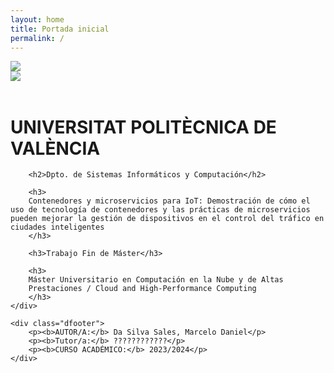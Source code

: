 ```yaml
---
layout: home
title: Portada inicial
permalink: /
---
```

<div class="hcontainer">
    <div class="dleft">
        <img class="image" src="{{ site.baseurl }}/assets/images/logo-upv.png">
    </div>
    <div class="dright">
        <img class="image" src="{{ site.baseurl }}/assets/images/dsiic-logo-removebg.png">
    </div>
</div>
<br>

<div class="vcover">
    <div class="dcover">
        <h1>UNIVERSITAT POLITÈCNICA DE VALÈNCIA</h1>

        <h2>Dpto. de Sistemas Informáticos y Computación</h2>

        <h3>
        Contenedores y microservicios para IoT: Demostración de cómo el uso de tecnología de contenedores y las prácticas de microservicios pueden mejorar la gestión de dispositivos en el control del tráfico en ciudades inteligentes
        </h3>

        <h3>Trabajo Fin de Máster</h3>

        <h3>
        Máster Universitario en Computación en la Nube y de Altas
        Prestaciones / Cloud and High-Performance Computing
        </h3>
    </div>

    <div class="dfooter">
        <p><b>AUTOR/A:</b> Da Silva Sales, Marcelo Daniel</p>
        <p><b>Tutor/a:</b> ????????????</p>
        <p><b>CURSO ACADÉMICO:</b> 2023/2024</p>
    </div>
</div>